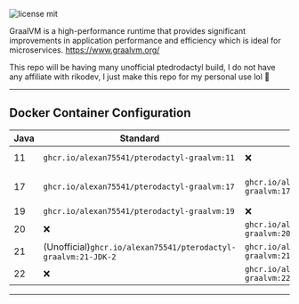 
![license mit](https://img.shields.io/badge/license-MIT-green)

GraalVM is a high-performance runtime that provides significant improvements in application performance and efficiency which is ideal for microservices. https://www.graalvm.org/


This repo will be having many unofficial ptedrodactyl build, I do not have any affiliate with rikodev, I just make this repo for my personal use lol 🧐

___

## Docker Container Configuration

| Java | Standard                               	                       | JDK                                                | Enterprise                                                  	|
|------	|--------------------------------------------------------------- |--------------------------------------------------- |-------------------------------------------------------------	|
| 11    | `ghcr.io/alexan75541/pterodactyl-graalvm:11` 	                 | ❌                                          	    | (Failed)`ghcr.io/alexan75541/pterodactyl-graalvm:11-EE` 	    |
| 17    | `ghcr.io/alexan75541/pterodactyl-graalvm:17` 	                 | `ghcr.io/alexan75541/pterodactyl-graalvm:17-JDK` 	| (Not really)`ghcr.io/alexan75541/pterodactyl-graalvm:17-EE` 	|
| 19   	| `ghcr.io/alexan75541/pterodactyl-graalvm:19` 	                 | ❌                                          	    | ❌                                         	                |
| 20   	| ❌                                     	                     | `ghcr.io/alexan75541/pterodactyl-graalvm:20-JDK` 	| ❌                                         	                |
| 21   	| (Unofficial)`ghcr.io/alexan75541/pterodactyl-graalvm:21-JDK-2` | `ghcr.io/alexan75541/pterodactyl-graalvm:21-JDK` 	| ❌                                         	                |
| 22    | ❌                                     	                     | `ghcr.io/alexan75541/pterodactyl-graalvm:22-JDK` 	| ❌                                         	                |

___

